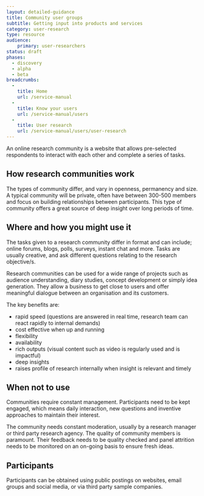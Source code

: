 ```yaml
---
layout: detailed-guidance
title: Community user groups
subtitle: Getting input into products and services
category: user-research
type: resource
audience: 
    primary: user-researchers 
status: draft
phases:
  - discovery
  - alpha
  - beta
breadcrumbs:
  -
    title: Home
    url: /service-manual
  -
    title: Know your users
    url: /service-manual/users
  -
    title: User research
    url: /service-manual/users/user-research
---
```

    
An online research community is a website that allows pre-selected respondents to interact with each other and complete a series of tasks. 

## How research communities work

The types of community differ, and vary in openness, permanency and size. A typical community will be private, often have between 300-500 members and focus on building relationships between participants. This type of community offers a great source of deep insight over long periods of time. 

## Where and how you might use it

The tasks given to a research community differ in format and can include; online forums, blogs, polls, surveys, instant chat and more. Tasks are usually creative, and ask different questions relating to the research objective/s.

Research communities can be used for a wide range of projects such as audience understanding, diary studies, concept development or simply idea generation. They allow a business to get close to users and offer meaningful dialogue between an organisation and its customers.

The key benefits are:

* rapid speed (questions are answered in real time, research team can react rapidly to internal demands)
* cost effective when up and running 
* flexibility
* availability
* rich outputs (visual content such as video is regularly used and is impactful)
* deep insights
* raises profile of research internally when insight is relevant and timely

## When not to use

Communities require constant management. Participants need to be kept engaged, which means daily interaction, new questions and inventive approaches to maintain their interest. 

The community needs constant moderation, usually by a research manager or third party research agency. The quality of community members is paramount. Their feedback needs to be quality checked and panel attrition needs to be monitored on an on-going basis to ensure fresh ideas. 

## Participants

Participants can be obtained using public postings on websites, email groups and social media, or via third party sample companies.
